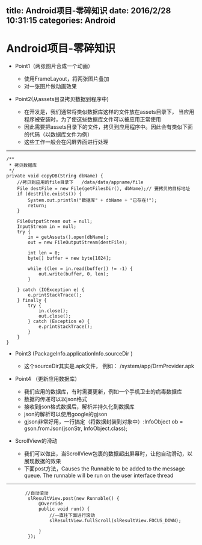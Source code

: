 title: Android项目-零碎知识
date: 2016/2/28 10:31:15 
categories: Android
---

# Android项目-零碎知识 #

- Point1（两张图片合成一个动画）
	- 使用FrameLayout，将两张图片叠加
	- 对一张图片做动画效果

- Point2(从assets目录拷贝数据到程序中)
	- 在开发是，我们通常将类似数据库这样的文件放在assets目录下， 当应用程序被安装时，为了使这些数据库文件可以被应用正常使用
	- 因此需要把assets目录下的文件，拷贝到应用程序中。因此会有类似下面的代码（以数据库文件为例）
	- 这些工作一般会在闪屏界面进行处理

----------

	/**
	 * 拷贝数据库
	 */
	private void copyDB(String dbName) {
		//拷贝到应用的file目录下   /data/data/appname/file
		File destFile = new File(getFilesDir(), dbName);// 要拷贝的目标地址
		if (destFile.exists()) {
			System.out.println("数据库" + dbName + "已存在!");
			return;
		}

		FileOutputStream out = null;
		InputStream in = null;
		try {
			in = getAssets().open(dbName);
			out = new FileOutputStream(destFile);

			int len = 0;
			byte[] buffer = new byte[1024];

			while ((len = in.read(buffer)) != -1) {
				out.write(buffer, 0, len);
			}

		} catch (IOException e) {
			e.printStackTrace();
		} finally {
			try {
				in.close();
				out.close();
			} catch (Exception e) {
				e.printStackTrace();
			}
		}
	}

- Point3 (PackageInfo.applicationInfo.sourceDir )
	- 这个sourceDir其实是.apk文件， 例如：  /system/app/DrmProvider.apk

- Point4 （更新应用数据库）
	- 我们应用的数据库，有时需要更新，例如一个手机卫士的病毒数据库
	- 数据的传递可以以json格式
	- 接收到json格式数据后，解析并持久化到数据库
	- json的解析可以使用google的gjson
	- gjson非常好用，一行搞定（将数据封装到对象中）:InfoObject ob = gson.fromJson(jsonStr, InfoObject.class);

- ScrollView的滑动
	- 我们可以做出，当ScrollView包裹的数据超出屏幕时，让他自动滑动，以展现数据的效果
	- 下面post方法，Causes the Runnable to be added to the message queue. The runnable will be run on the user interface thread

----------

           //自动滚动
            slResultView.post(new Runnable() {
                @Override
                public void run() {
                    //一直往下面进行滚动
                    slResultView.fullScroll(slResultView.FOCUS_DOWN);

                }
            });




